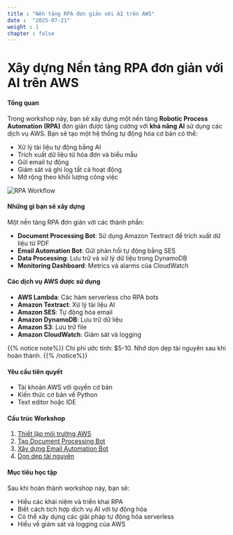 ```yaml
---
title : "Nền tảng RPA đơn giản với AI trên AWS"
date :  "2025-07-21" 
weight : 1 
chapter : false
---
```


# Xây dựng Nền tảng RPA đơn giản với AI trên AWS

#### Tổng quan
Trong workshop này, bạn sẽ xây dựng một nền tảng **Robotic Process Automation (RPA)** đơn giản được tăng cường với **khả năng AI** sử dụng các dịch vụ AWS.
Bạn sẽ tạo một hệ thống tự động hóa cơ bản có thể:
- Xử lý tài liệu tự động bằng AI
- Trích xuất dữ liệu từ hóa đơn và biểu mẫu
- Gửi email tự động
- Giám sát và ghi log tất cả hoạt động
- Mở rộng theo khối lượng công việc

![RPA Workflow](/images/1/RPA-Workshop-Workflow.png)

#### Những gì bạn sẽ xây dựng
Một nền tảng RPA đơn giản với các thành phần:
- **Document Processing Bot**: Sử dụng Amazon Textract để trích xuất dữ liệu từ PDF
- **Email Automation Bot**: Gửi phản hồi tự động bằng SES
- **Data Processing**: Lưu trữ và xử lý dữ liệu trong DynamoDB
- **Monitoring Dashboard**: Metrics và alarms của CloudWatch

#### Các dịch vụ AWS được sử dụng
- **AWS Lambda**: Các hàm serverless cho RPA bots
- **Amazon Textract**: Xử lý tài liệu AI
- **Amazon SES**: Tự động hóa email
- **Amazon DynamoDB**: Lưu trữ dữ liệu
- **Amazon S3**: Lưu trữ file
- **Amazon CloudWatch**: Giám sát và logging

{{% notice note%}}
Chi phí ước tính: $5-10. Nhớ dọn dẹp tài nguyên sau khi hoàn thành.
{{% /notice%}}

#### Yêu cầu tiên quyết
- Tài khoản AWS với quyền cơ bản
- Kiến thức cơ bản về Python
- Text editor hoặc IDE

#### Cấu trúc Workshop

1. [Thiết lập môi trường AWS](1-setup/)
2. [Tạo Document Processing Bot](2-document-bot/)
3. [Xây dựng Email Automation Bot](3-email-bot/)
4. [Dọn dẹp tài nguyên](4-cleanup/)

#### Mục tiêu học tập
Sau khi hoàn thành workshop này, bạn sẽ:
- Hiểu các khái niệm và triển khai RPA
- Biết cách tích hợp dịch vụ AI với tự động hóa
- Có thể xây dựng các giải pháp tự động hóa serverless
- Hiểu về giám sát và logging của AWS